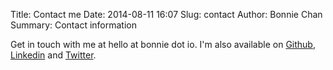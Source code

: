 Title: Contact me
Date: 2014-08-11 16:07
Slug: contact
Author: Bonnie Chan
Summary: Contact information

Get in touch with me at hello at bonnie dot io. I'm also available on [Github](http://github.com/livinghood), [Linkedin](https://www.linkedin.com/pub/bonnie-chan/27/368/a99) and [Twitter](http://twitter.com/livinghood). 

